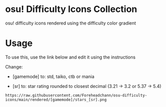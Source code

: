 # osu! Difficulty Icons Collection
osu! difficulty icons rendered using the difficulty color gradient

# Usage
To use this, use the link below and edit it using the instructions

Change:

* [gamemode] to: std, taiko, ctb or mania
  
* [sr] to: star rating rounded to closest decimal (3.21 -> 3.2 or 5.37 -> 5.4)

```
https://raw.githubusercontent.com/Foreheadchann/osu-difficulty-icons/main/rendered/[gamemode]/stars_[sr].png
```
